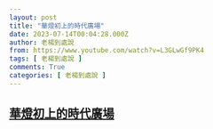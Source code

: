 ```yaml
---
layout: post
title: "華燈初上的時代廣場"
date: 2023-07-14T00:04:28.000Z
author: 老楊到處說
from: https://www.youtube.com/watch?v=L3GLwGf9PK4
tags: [ 老楊到處說 ]
comments: True
categories: [ 老楊到處說 ]
---
```

<!--1689293068000-->
[華燈初上的時代廣場](https://www.youtube.com/watch?v=L3GLwGf9PK4)
------

<div>

</div>

